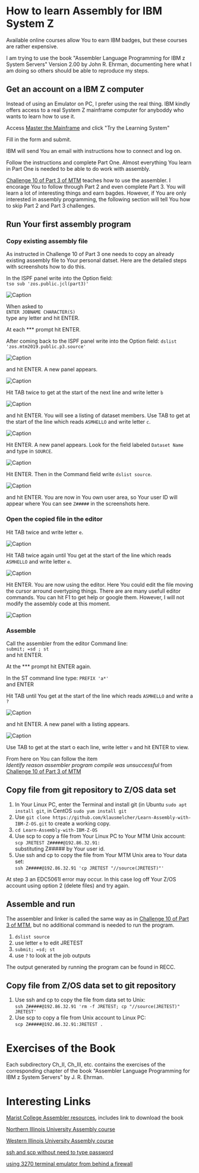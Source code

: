 # How to learn Assembly for IBM System Z

Available online courses allow You to earn IBM badges, but these courses are rather expensive.

I am trying to use the book
"Assembler Language Programming for IBM z System Servers" Version 2.00 by John R. Ehrman, documenting here what I am doing so others should be able to reproduce my steps.

## Get an account on a IBM Z computer

Instead of using an Emulator on PC, I prefer using the real thing.
IBM kindly offers access to a real System Z mainframe computer for anyboddy who wants to learn how to use it.

Access [Master the Mainframe](https://www.ibm.com/it-infrastructure/z/education/master-the-mainframe)
and click "Try the Learning System"

Fill in the form and submit.

IBM will send You an email with instructions how to connect and log on.

Follow the instructions and complete Part One. Almost everything You learn in Part One
is needed to be able to do work with assembly.

[Challenge 10 of Part 3 of MTM](http://mtm2019.mybluemix.net/part_three/part_three_ch10.html)
teaches how to use the assembler. I encorage You to follow through Part 2 and even complete
Part 3. You will learn a lot of interesting things and earn bagdes. However, if You are
only interested in assembly programming, the following section will tell You how to skip
Part 2 and Part 3 challenges.

## Run Your first assembly program

### Copy existing assembly file

As instructed in Challenge 10 of Part 3 one needs to copy an already existing assembly file to Your personal datset. Here are the detailed steps with screenshots how to do this.

In the ISPF panel write into the Option field:<br>
`tso sub 'zos.public.jcl(part3)'`

![Caption](tso_zos.png)

When asked to<br>`ENTER JOBNAME CHARACTER(S)`<br>type any letter and hit ENTER.

At each *** prompt hit ENTER.

After coming back to the ISPF panel write into the Option field:
`dslist  'zos.mtm2019.public.p3.source'`

![Caption](ispf_dslist_zos.png)

and hit ENTER. A new panel appears.

![Caption](dslist_zos.png)

Hit TAB twice to get at the start of the next line and write letter `b`

![Caption](dslist_zos_b.png)

and hit ENTER. You will see a listing of dataset members.
Use TAB to get at the start of the line which reads `ASMHELLO` and write letter `c`.

![Caption](dslist_zos_c.png)

Hit ENTER. A new panel appears. Look for the field labeled `Dataset Name`
and type in `SOURCE`.

![Caption](copy_zos.png)

Hit ENTER. Then in the Command field write `dslist source`.

![Caption](dslist_source.png)

and hit ENTER. You are now in You own user area,
so Your user ID will appear where You can see `Z#####` in the screenshots here.

### Open the copied file in the editor

Hit TAB twice and write letter `e`.

![Caption](dslist_source_e.png)

Hit TAB twice again until You get at the start of the line which reads `ASMHELLO` and write letter `e`.

![Caption](dslist_asmhello_e.png)

Hit ENTER. You are now using the editor. Here You could edit the file moving the cursor arround overtyping things. There are are many usefull editor commands. You can hit F1 to get help or google them. However, I will not modify the assembly code at this moment.

![Caption](editor_asmhello.png)

### Assemble

Call the assembler from the editor Command line:<br>
`submit; =sd ; st`<br>
and hit ENTER.

At the *** prompt hit ENTER again.

In the ST command line type: `PREFIX 'a*'`<br>
and ENTER

Hit TAB until You get at the start of the line which reads `ASMHELLO` and write a `?` 

![Caption](st_asmhello.png)

and hit ENTER. A new panel with a listing appears.

![Caption](st_jes.png)

Use TAB to get at the start o each line, write letter `v` and hit ENTER to view.

From here on You can follow the item<br>
*Identify reason assembler program compile was unsuccessful*
from [Challenge 10 of Part 3 of MTM](http://mtm2019.mybluemix.net/part_three/part_three_ch10.html)

## Copy file from git repository to Z/OS data set

1. In Your Linux PC, enter the Terminal and install git (in Ubuntu `sudo apt install git`, in CentOS `sudo yum install git`
2. Use `git clone https://github.com/klausmelcher/Learn-Assembly-with-IBM-Z-OS.git` to create a working copy.
3. `cd Learn-Assembly-with-IBM-Z-OS`
4. Use scp to copy a file from Your Linux PC to Your MTM Unix account:<br>
    `scp JRETEST Z#####@192.86.32.91:`<br>
    substituting Z##### by Your user id.
5. Use ssh and cp to copy the file from Your MTM Unix area to Your data set:<br>
    `ssh Z#####@192.86.32.91 'cp JRETEST "//source(JRETEST)"'`

At step 3 an EDC5061I error may occur. In this case log off Your Z/OS
account using option 2 (delete files) and try again.

## Assemble and run

The assembler and linker is called the same way as in [Challenge 10 of Part 3 of MTM](http://mtm2019.mybluemix.net/part_three/part_three_ch10.html), but no additional command is needed to run the program.

 1. `dslist source` 
 2. use letter `e` to edit JRETEST
 3. `submit; =sd; st` 
 4. use `?` to look at the job outputs

The output generated by running the program can be found  in RECC.

## Copy file from Z/OS data set to git repository

1. Use ssh and cp to copy the file from data set to Unix:<br>
    `ssh Z#####@192.86.32.91 'rm -f JRETEST; cp "//source(JRETEST)" JRETEST'`
2. Use scp to copy a file from Unix account to Linux PC:<br>
    `scp Z#####@192.86.32.91:JRETEST .`<br>

# Exercises of the Book

Each subdirectory Ch_II, Ch_III, etc. contains the exercises of the corresponding chapter of the book 
 "Assembler Language Programming for IBM z System Servers" by J. R. Ehrman.

# Interesting Links

[Marist College Assembler resources](https://idcp.marist.edu/iw/assembler-resources), includes link to download the book

[Northern Illinois University Assembly course](http://faculty.cs.niu.edu/~hutchins/csci360/main.htm)

[Western Illinois University Assembly course](http://www.wiu.edu/users/mflll/cs310/head.html)

[ssh and scp without need to type password](http://www.linuxproblem.org/art_9.html)

[using 3270 terminal emulator from behind a firewall](http://labarc.ufcg.edu.br/loac/index.php?n=OAC.Telas#z)
